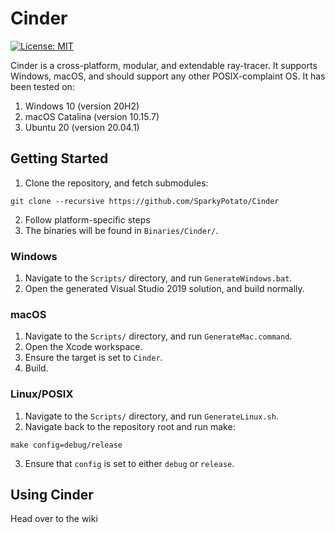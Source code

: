 # Cinder
[![License: MIT](https://img.shields.io/badge/license-MIT-green)](https://opensource.org/licenses/MIT)

Cinder is a cross-platform, modular, and extendable ray-tracer. It supports Windows, macOS,
and should support any other POSIX-complaint OS. It has been tested on:

1. Windows 10 (version 20H2)
2. macOS Catalina (version 10.15.7)
3. Ubuntu 20 (version 20.04.1)

## Getting Started
1. Clone the repository, and fetch submodules:
``` 
git clone --recursive https://github.com/SparkyPotato/Cinder 
```
2. Follow platform-specific steps
3. The binaries will be found in ` Binaries/Cinder/ `.

### Windows
1. Navigate to the ` Scripts/ ` directory, and run ` GenerateWindows.bat `.
2. Open the generated Visual Studio 2019 solution, and build normally.

### macOS
1. Navigate to the ` Scripts/ ` directory, and run ` GenerateMac.command `.
2. Open the Xcode workspace.
3. Ensure the target is set to ` Cinder `.
4. Build.

### Linux/POSIX
1. Navigate to the ` Scripts/ ` directory, and run ` GenerateLinux.sh `.
2. Navigate back to the repository root and run make:
```
make config=debug/release
```
3. Ensure that ` config ` is set to either ` debug ` or ` release `.

## Using Cinder
Head over to the wiki
